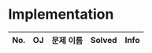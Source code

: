 # Implementation


|          No.          |        OJ        |        문제 이름         |        Solved         |     Info   |
| :-----: |  :--------: |:---------------------: | :-----: |:-----: |
